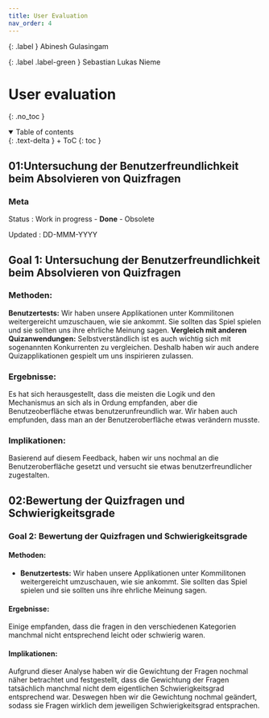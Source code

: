 ```yaml
---
title: User Evaluation
nav_order: 4
---
```



{: .label }
Abinesh Gulasingam 

{: .label .label-green }
Sebastian Lukas Nieme

# User evaluation
{: .no_toc }

<details open markdown="block">
{: .text-delta }
<summary>Table of contents</summary>
+ ToC
{: toc }
</details>

## 01:Untersuchung der Benutzerfreundlichkeit beim Absolvieren von Quizfragen


### Meta

Status
: Work in progress - **Done** - Obsolete

Updated
: DD-MMM-YYYY

## Goal 1: Untersuchung der Benutzerfreundlichkeit beim Absolvieren von Quizfragen

### Methoden:
 **Benutzertests:** Wir haben unsere Applikationen unter Kommilitonen weitergereicht umzuschauen, wie sie ankommt. Sie sollten das Spiel spielen und sie sollten uns ihre ehrliche Meinung sagen.
 **Vergleich mit anderen Quizanwendungen:** Selbstverständlich ist es auch wichtig sich mit sogenannten Konkurrenten zu vergleichen. Deshalb haben wir auch andere Quizapplikationen gespielt um uns inspirieren zulassen.

### Ergebnisse:
Es hat sich herausgestellt, dass die meisten die Logik und den Mechanismus an sich als in Ordung empfanden, aber die Benutzeoberfläche etwas benutzerunfreundlich war. Wir haben auch empfunden, dass man an der Benutzeroberfläche etwas verändern musste.

### Implikationen:
Basierend auf diesem Feedback, haben wir uns nochmal an die Benutzeroberfläche gesetzt und versucht sie etwas benutzerfreundlicher zugestalten.

##  02:Bewertung der Quizfragen und Schwierigkeitsgrade


### Goal 2: Bewertung der Quizfragen und Schwierigkeitsgrade

#### Methoden:
- **Benutzertests:** Wir haben unsere Applikationen unter Kommilitonen weitergereicht umzuschauen, wie sie ankommt. Sie sollten das Spiel spielen und sie sollten uns ihre ehrliche Meinung sagen.


#### Ergebnisse:
Einige empfanden, dass die fragen in den verschiedenen Kategorien manchmal nicht entsprechend leicht oder schwierig waren.

#### Implikationen:
Aufgrund dieser Analyse haben wir die Gewichtung der Fragen nochmal näher betrachtet und festgestellt, dass die Gewichtung der Fragen tatsächlich manchmal nicht dem eigentlichen Schwierigkeitsgrad entsprechend war. Deswegen hben wir die Gewichtung nochmal geändert, sodass sie Fragen wirklich dem jeweiligen Schwierigkeitsgrad entsprachen.
